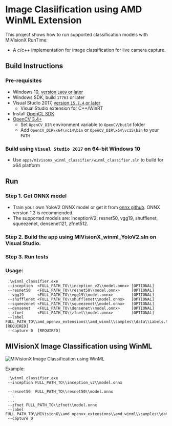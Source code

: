 # Image Clasiification using AMD WinML Extension

This project shows how to run supported classification models with MIVisionX RunTime:

* A c/c++ implementation for image classification for live camera capture.

## Build Instructions

### Pre-requisites
* Windows 10, [version `1809` or later](https://www.microsoft.com/software-download/windows10)
* Windows SDK, build `17763` or later
* Visual Studio 2017, [version `15.7.4` or later](https://developer.microsoft.com/en-us/windows/downloads)
    * Visual Studio extension for C++/WinRT
* Install [OpenCL SDK](https://github.com/GPUOpen-LibrariesAndSDKs/OCL-SDK/releases/tag/1.0)
* [OpenCV 3.4+](https://github.com/opencv/opencv/releases/tag/3.4.0)
  * Set `OpenCV_DIR` environment variable to `OpenCV/build` folder
  * Add `OpenCV_DIR\x64\vc14\bin` or `OpenCV_DIR\x64\vc15\bin` to your `PATH`

### Build using `Visual Studio 2017` on 64-bit Windows 10
* Use `apps/mivisonx_winml_classifier/winml_classifier.sln` to build for x64 platform

## Run

### Step 1. Get ONNX model
* Train your own YoloV2 ONNX model or get it from [onnx github](https://github.com/onnx/models). ONNX version 1.3 is recommended.
* The supported models are: inceptionV2, resnet50, vgg19, shufflenet, squeezenet, densenet121, zfnet512. 

### Step 2. Build the app using MIVisionX_winml_YoloV2.sln on Visual Studio.

### Step 3. Run tests

### Usage:
```
 .\winml_classifier.exe
 --inception  <FULL_PATH_TO\\inception_v2\\model.onnx> [OPTIONAL]  
 --resnet50   <FULL_PATH_TO\\resnet50\\model.onnx>     [OPTIONAL] 
 --vgg19      <FULL_PATH_TO\\vgg19\\model.onnx>        [OPTIONAL] 
 --shufflenet <FULL_PATH_TO\\shufflenet\\model.onnx>   [OPTIONAL] 
 --squeezenet <FULL_PATH_TO\\squeezenet\\model.onnx>   [OPTIONAL] 
 --densenet   <FULL_PATH_TO\\densenet\\model.onnx>     [OPTIONAL] 
 --zfnet      <FULL_PATH_TO\\zfnet\\model.onnx>        [OPTIONAL] 
 --label FULL_PATH_TO\\amd_openvx_extensions\\amd_winml\\samples\\data\\Labels.txt [REQUIRED]
 --capture 0  [REQUIRED]
```

## MIVisionX Image Classification using WinML
![MIVisionX Image Classification using WinML](/images/MIVisionX-ImageClassification-WinML.png)

Example:
```
 .\winml_classifier.exe
 --inception FULL_PATH_TO\\inception_v2\\model.onnx
 
 --resnet50  FULL_PATH_TO\\resnet50\\model.onnx 
 ...
 ...
 --zfnet FULL_PATH_TO\\zfnet\\model.onnx 
 --label FULL_PATH_TO\\MIVisionX\\amd_openvx_extensions\\amd_winml\\samples\\data\\Labels.txt
 --capture 0
 ```
